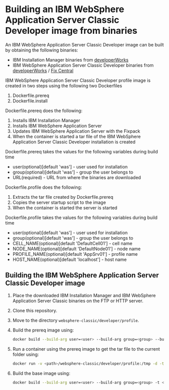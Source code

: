 # Building an IBM WebSphere Application Server Classic Developer image from binaries

An IBM WebSphere Application Server Classic Developer image can be built by obtaining the following binaries:
* IBM Installation Manager binaries from [developerWorks](http://www.ibm.com/developerworks/downloads/ws/wasdevelopers/)
* IBM WebSphere Application Server Classic Developer binaries from [developerWorks](http://www.ibm.com/developerworks/downloads/ws/wasdevelopers/) / [Fix Central](http://www-933.ibm.com/support/fixcentral/)

IBM WebSphere Application Server Classic Developer profile image is created in two steps using the following two Dockerfiles

1. Dockerfile.prereq
2. Dockerfile.install

Dockerfile.prereq does the following:
 
1. Installs IBM Installation Manager
2. Installs IBM WebSphere Application Server 
3. Updates IBM WebSphere Application Server with the Fixpack
4. When the container is started a tar file of the IBM WebSphere Application Server Classic Developer installation is created

Dockerfile.prereq takes the values for the following variables during build time                                         
* user(optional)[default 'was'] - user used for installation                                                               
* group(optional)[default 'was'] - group the user belongs to                                                               
* URL(required) - URL from where the binaries are downloaded                        
                                                                                  
Dockerfile.profile does the following:
                                             
1. Extracts the tar file created by Dockerfile.prereq                            
2. Copies the server startup script to the image                      
3. When the container is started the server is started      
                                                      
Dockerfile.profile takes the values for the following variables during build time
* user(optional)[default 'was'] - user used for installation         
* group(optional)[default 'was'] - group the user belongs to                                                                       
* CELL_NAME(optional)[default 'DefaultCell01'] - cell name                                                                         
* NODE_NAME(optional)[default 'DefaultNode01'] - node name                                                                         
* PROFILE_NAME(optional)[default 'AppSrv01'] - profile name                                                                        
* HOST_NAME(optional)[default 'localhost'] - host name    

## Building the IBM WebSphere Application Server Classic Developer image

1. Place the downloaded IBM Installation Manager and IBM WebSphere Application Server Classic binaries on the FTP or HTTP server.
2. Clone this repository.
3. Move to the directory `websphere-classic/developer/profile`.
4. Build the prereq image using:

    ```bash
    docker build --build-arg user=<user> --build-arg group=<group> --build-arg URL=<URL> -t <prereq-image-name> -f Dockerfile.prereq .
    ```

6. Run a container using the prereq image to get the tar file to the current folder using:

    ```bash
    docker run -v <path>/websphere-classic/developer/profile:/tmp -d -t <prereq-image-name>
    ```

7. Build the base image using:       

    ```bash
    docker build --build-arg user=<user> --build-arg group=<group> -t <profile-image-name> -f Dockerfile.profile .
    ```


